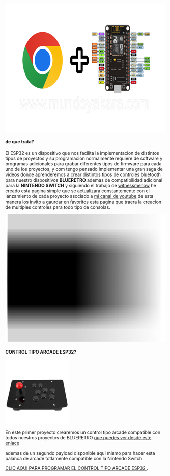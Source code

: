 

<img src="imagenes/ESP.png"
height="400">



#### de que trata?

El ESP32 es un dispositivo que nos facilita la implementacion de distintos tipos de proyectos y su programacion normalmente requiere de software y programas adicionales para grabar diferentes tipos de firmware para cada uno de los proyectos, y com tengo pensado implementar una gran saga de videos donde aprenderemos a crear distintos tipos de controles bluetooth para nuestro dispositivos **BLUERETRO** ademas de compatibilidad adicional para la **NINTENDO SWITCH** y siguiendo el trabajo de [witnessmenow](https://github.com/witnessmenow/ESP-Web-Tools-Tutorial) he creado esta pagina simple que se actualizara constantemente con el lanzamiento de cada proyecto asociado a [mi canal de youtube](https://www.youtube.com/channel/UCewluu5y7lA4QnXBJa_AbwQ) de esta manera los invito a gaurdar en favoritos esta pagina que traera la creacion de multiples controles para todo tipo de consolas.

<img src="imagenes/line.png"
height="400">

#### CONTROL TIPO ARCADE ESP32?

<img src="imagenes/arcade.png"
height="200">


En este primer proyecto crearemos un control
tipo arcade compatible con todos nuestros proyectos de BLUERETRO
[que puedes ver desde este enlace](https://youtube.com/playlist?list=PLU8MAt3y6vdfMGQw_JkkuO-4nwxkcDMNV)

ademas de un segundo payload disponible aqui mismo para hacer esta palanca de arcade totlamente compatible con la Nintendo Switch

[CLIC AQUI PARA PROGRAMAR EL CONTROL TIPO ARCADE ESP32 ](arcade.md).